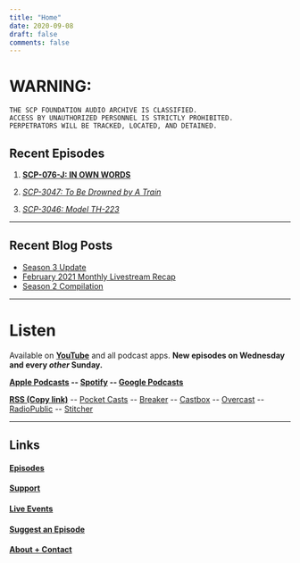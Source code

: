 ```yaml
---
title: "Home"
date: 2020-09-08
draft: false
comments: false
---
```


# WARNING:

```
THE SCP FOUNDATION AUDIO ARCHIVE IS CLASSIFIED.
ACCESS BY UNAUTHORIZED PERSONNEL IS STRICTLY PROHIBITED.
PERPETRATORS WILL BE TRACKED, LOCATED, AND DETAINED.
```

## Recent Episodes

1. **[SCP-076-J: IN OWN WORDS](/posts/s3/scp-076-j)**

2. *[SCP-3047: To Be Drowned by A Train](/posts/s3/scp-3047)*

3. *_[SCP-3046: Model TH-223](/posts/s3/scp-3046)_*

---

## Recent Blog Posts

- [Season 3 Update](/posts/2021/07-16-s3-update)
- [February 2021 Monthly Livestream Recap](/posts/2021/02-07-feb-livestream-recap)
- [Season 2 Compilation](/posts/2020/12/09-season-2-compilation)

---

# Listen

Available on **[YouTube](/go/yt)** and all podcast apps. **New episodes on Wednesday and every *other* Sunday.**

**[Apple Podcasts](https://podcasts.apple.com/ca/podcast/scp-foundation-audio-archive/id1499149805) --
[Spotify](https://open.spotify.com/show/2mm8dLBn8Z3o1NVn8cZSxP) --
[Google Podcasts](https://www.google.com/podcasts?feed=aHR0cHM6Ly9hcGkucG9kY2FjaGUubmV0L3Nob3dzLzYzNzA1MTgxLTJiZDUtNGZjMS1hODY5LTZmNWIyNzIyNmVmYS9mZWVk)**

**[RSS (Copy link)](https://api.podcache.net/shows/63705181-2bd5-4fc1-a869-6f5b27226efa/feed)** --
[Pocket Casts](https://pca.st/f6or3j6w) --
[Breaker](https://www.breaker.audio/scp-foundation-audio-archive-1) --
[Castbox](https://castbox.fm/channel/SCP-Foundation---Audio-Archive-id2637365) --
[Overcast](https://overcast.fm/itunes1499149805/scp-foundation-audio-archive) --
[RadioPublic](https://radiopublic.com/scp-foundation-audio-archive-G4Lbbo) --
[Stitcher](https://www.stitcher.com/podcast/scp-foundation-audio-archive)

---

## Links

#### [Episodes](/posts)
#### [Support](/support)
#### [Live Events](/live)
#### [Suggest an Episode](/suggest)
#### [About + Contact](/about)
